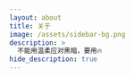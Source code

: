 ```yaml
---
layout: about
title: 关于
image: /assets/sidebar-bg.png
description: >
  不能用温柔应对黑暗，要用🔥
hide_description: true
---
```


<!--author-->
